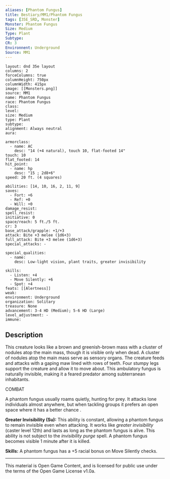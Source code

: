 ```yaml
---
aliases: [Phantom Fungus]
title: Bestiary/MM1/Phantom Fungus
tags: [35E_SRD, Monster]
Monster: Phantom Fungus
Size: Medium
Type: Plant
Subtype: 
CR: 3
Environnent: Underground
Source: MM1
---
```


```statblock
layout: dnd 35e layout
columns: 2
forceColumns: true
columnHeight: 750px
columnWidth: 415px
image: [[Monsters.png]]
source: MM1
name: Phantom Fungus
race: Phantom Fungus
class: 
level: 
size: Medium
type: Plant
subtype: 
alignment: Always neutral
aura: 

armorclass:
  - name: AC
    desc: "14 (+4 natural), touch 10, flat-footed 14"
touch: 10
flat_footed: 14
hit_point:
  - name: hp
    desc: "15 ; 2d8+6"
speed: 20 ft. (4 squares)

abilities: [14, 10, 16, 2, 11, 9]
saves:
  - Fort: +6
  - Ref: +0
  - Will: +0
damage_resist: 
spell_resist: 
initiative: 0
space/reach: 5 ft./5 ft.
cr: 3
base_attack/grapple: +1/+3
attack: Bite +3 melee (1d6+3)
full_attack: Bite +3 melee (1d6+3)
special_attacks: -

special_qualities:
  - name: 
    desc: Low-light vision, plant traits, greater invisibility

skills:
  - Listen: +4
  - Move Silently: +6
  - Spot: +4
feats: [[Alertness]]
weak: 
environment: Underground
organization: Solitary
treasure: None
advancement: 3-4 HD (Medium); 5-6 HD (Large)
level_adjustment: -
immune: 
```

## Description

<p>This creature looks like a brown and greenish-brown mass with a cluster of nodules atop the main mass, though it is visible only when dead. A cluster of nodules atop the main mass serve as sensory organs. The creature feeds and attacks with a gaping maw lined with rows of teeth. Four stumpy legs support the creature and allow it to move about. This ambulatory fungus is naturally invisible, making it a feared predator among subterranean inhabitants.</p>
<p>COMBAT</p>
<p>A phantom fungus usually roams quietly, hunting for prey. It attacks lone individuals almost anywhere, but when tackling groups it prefers an open space where it has a better chance .</p>
<p>
            <b>Greater Invisibility (Su):</b> This ability is constant, allowing a phantom fungus to remain invisible even when attacking. It works like <i>greater invisibility</i> (caster level 12th) and lasts as long as the phantom fungus is alive. This ability is not subject to the <i>invisibility purge</i> spell. A phantom fungus becomes visible 1 minute after it is killed.</p>
<p>
            <b>Skills:</b> A phantom fungus has a +5 racial bonus on Move Silently checks.</p>

---

This material is Open Game Content, and is licensed for public use under
the terms of the Open Game License v1.0a.
